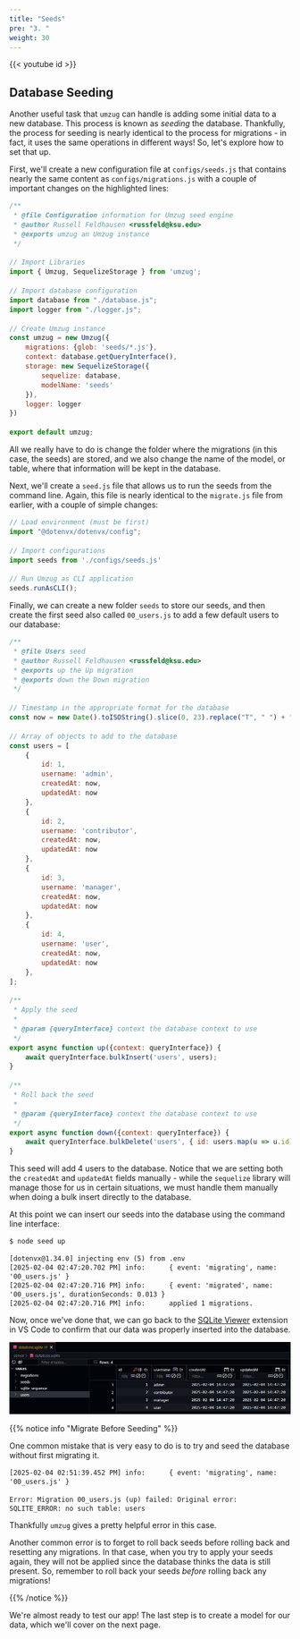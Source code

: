 ```yaml
---
title: "Seeds"
pre: "3. "
weight: 30
---
```


{{< youtube id >}}

## Database Seeding

Another useful task that `umzug` can handle is adding some initial data to a new database. This process is known as _seeding_ the database. Thankfully, the process for seeding is nearly identical to the process for migrations - in fact, it uses the same operations in different ways! So, let's explore how to set that up.

First, we'll create a new configuration file at `configs/seeds.js` that contains nearly the same content as `configs/migrations.js` with a couple of important changes on the highlighted lines:

```js {title="configs/seeds.js" hl_lines="16 20"}
/**
 * @file Configuration information for Umzug seed engine
 * @author Russell Feldhausen <russfeld@ksu.edu>
 * @exports umzug an Umzug instance
 */

// Import Libraries
import { Umzug, SequelizeStorage } from 'umzug';

// Import database configuration
import database from "./database.js";
import logger from "./logger.js";

// Create Umzug instance
const umzug = new Umzug({
    migrations: {glob: 'seeds/*.js'},
    context: database.getQueryInterface(),
    storage: new SequelizeStorage({
        sequelize: database,
        modelName: 'seeds'
    }),
    logger: logger
})

export default umzug;
```

All we really have to do is change the folder where the migrations (in this case, the seeds) are stored, and we also change the name of the model, or table, where that information will be kept in the database.

Next, we'll create a `seed.js` file that allows us to run the seeds from the command line. Again, this file is nearly identical to the `migrate.js` file from earlier, with a couple of simple changes:

```js {title="seed.js" hl_lines="5 8"}
// Load environment (must be first)
import "@dotenvx/dotenvx/config";

// Import configurations
import seeds from './configs/seeds.js'

// Run Umzug as CLI application
seeds.runAsCLI();
```

Finally, we can create a new folder `seeds` to store our seeds, and then create the first seed also called `00_users.js` to add a few default users to our database:

```js {title="seeds/00_users.js"}
/**
 * @file Users seed
 * @author Russell Feldhausen <russfeld@ksu.edu>
 * @exports up the Up migration
 * @exports down the Down migration
 */

// Timestamp in the appropriate format for the database
const now = new Date().toISOString().slice(0, 23).replace("T", " ") + " +00:00";

// Array of objects to add to the database
const users = [
    {
        id: 1,
        username: 'admin',
        createdAt: now,
        updatedAt: now
    },
    {
        id: 2,
        username: 'contributor',
        createdAt: now,
        updatedAt: now
    },
    {
        id: 3,
        username: 'manager',
        createdAt: now,
        updatedAt: now
    },
    {
        id: 4,
        username: 'user',
        createdAt: now,
        updatedAt: now
    },
];

/**
 * Apply the seed
 * 
 * @param {queryInterface} context the database context to use 
 */
export async function up({context: queryInterface}) {
    await queryInterface.bulkInsert('users', users);
}

/**
 * Roll back the seed
 * 
 * @param {queryInterface} context the database context to use 
 */
export async function down({context: queryInterface}) {
    await queryInterface.bulkDelete('users', { id: users.map(u => u.id) });
}
```

This seed will add 4 users to the database. Notice that we are setting both the `createdAt` and `updatedAt` fields manually - while the `sequelize` library will manage those for us in certain situations, we must handle them manually when doing a bulk insert directly to the database.

At this point we can insert our seeds into the database using the command line interface:

```bash {title="terminal"}
$ node seed up
```

``` {title="output"}
[dotenvx@1.34.0] injecting env (5) from .env
[2025-02-04 02:47:20.702 PM] info:      { event: 'migrating', name: '00_users.js' }
[2025-02-04 02:47:20.716 PM] info:      { event: 'migrated', name: '00_users.js', durationSeconds: 0.013 }
[2025-02-04 02:47:20.716 PM] info:      applied 1 migrations.
```

Now, once we've done that, we can go back to the [SQLite Viewer](https://marketplace.visualstudio.com/items?itemName=qwtel.sqlite-viewer) extension in VS Code to confirm that our data was properly inserted into the database.

![Seeded Data](images/examples/02/seed_1.png)

{{% notice info "Migrate Before Seeding" %}}

One common mistake that is very easy to do is to try and seed the database without first migrating it. 

``` {title="output"}
[2025-02-04 02:51:39.452 PM] info:      { event: 'migrating', name: '00_users.js' }

Error: Migration 00_users.js (up) failed: Original error: SQLITE_ERROR: no such table: users
```

Thankfully `umzug` gives a pretty helpful error in this case.

Another common error is to forget to roll back seeds before rolling back and resetting any migrations. In that case, when you try to apply your seeds again, they will not be applied since the database thinks the data is still present. So, remember to roll back your seeds _before_ rolling back any migrations!

{{% /notice %}}

We're almost ready to test our app! The last step is to create a model for our data, which we'll cover on the next page.